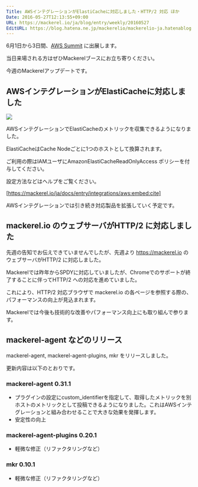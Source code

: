 ```yaml
---
Title: AWSインテグレーションがElastiCacheに対応しました・HTTP/2 対応 ほか
Date: 2016-05-27T12:13:55+09:00
URL: https://mackerel.io/ja/blog/entry/weekly/20160527
EditURL: https://blog.hatena.ne.jp/mackerelio/mackerelio-ja.hatenablog.mackerel.io/atom/entry/6653812171398288294
---
```


6月1日から3日間、[AWS Summit](http://www.awssummit.tokyo/?id=hatena&utm_source=partner&utm_medium=demo_dev) に出展します。

当日来場される方はぜひMackerelブースにお立ち寄りください。

今週のMackerelアップデートです。

## AWSインテグレーションがElastiCacheに対応しました

![](https://cdn-ak.f.st-hatena.com/images/fotolife/m/mackerelio/20160526/20160526160633.png)

AWSインテグレーションでElastiCacheのメトリックを収集できるようになりました。

ElastiCacheはCache Nodeごとに1つのホストとして換算されます。

ご利用の際はIAMユーザにAmazonElastiCacheReadOnlyAccess ポリシーを付与してください。

設定方法などはヘルプをご覧ください。

[https://mackerel.io/ja/docs/entry/integrations/aws:embed:cite]

AWSインテグレーションでは引き続き対応製品を拡張していく予定です。

## mackerel.io のウェブサーバがHTTP/2 に対応しました

先週の告知でお伝えできていませんでしたが、先週より https://mackerel.io のウェブサーバがHTTP/2 に対応しました。

Mackerelでは昨年からSPDYに対応していましたが、Chromeでのサポートが終了することに伴ってHTTP/2 への対応を進めていました。

これにより、HTTP/2 対応ブラウザで mackerel.io の各ページを参照する際の、パフォーマンスの向上が見込まれます。

Mackerelでは今後も技術的な改善やパフォーマンス向上にも取り組んで参ります。

## mackerel-agent などのリリース

mackerel-agent, mackerel-agent-plugins, mkr をリリースしました。

更新内容は以下のとおりです。

### mackerel-agent 0.31.1 
- プラグインの設定にcustom_identifierを指定して、取得したメトリックを別ホストのメトリックとして投稿できるようになりました。これはAWSインテグレーションと組み合わせることで大きな効果を発揮します。
- 安定性の向上

### mackerel-agent-plugins 0.20.1
- 軽微な修正（リファクタリングなど）

### mkr 0.10.1
- 軽微な修正（リファクタリングなど）
